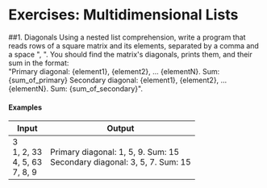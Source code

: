 # Exercises: Multidimensional Lists
##1. Diagonals
Using a nested list comprehension, write a program that reads rows of a square matrix and its elements, separated
by a comma and a space ", ". You should find the matrix's diagonals, prints them, and their sum in the format:  
"Primary diagonal: {element1}, {element2}, … {elementN}. Sum: {sum_of_primary}
Secondary diagonal: {element1}, {element2}, … {elementN}. Sum: {sum_of_secondary}".

#### Examples

| Input | Output |
| ----- | ------ |
| 3<br />1, 2, 33<br />4, 5, 63<br />7, 8, 9 | Primary diagonal: 1, 5, 9. Sum: 15<br />Secondary diagonal: 3, 5, 7. Sum: 15 |


